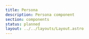 ```yaml
---
title: Persona
description: Persona component
section: components
status: planned
layout: ../../layouts/Layout.astro
---
```


